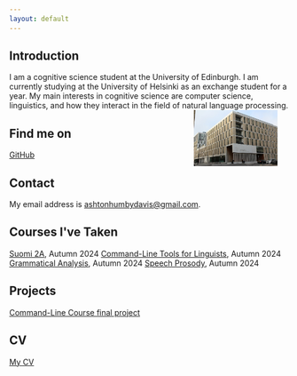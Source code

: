 ```yaml
---
layout: default
---
```


## Introduction
I am a cognitive science student at the University of Edinburgh. I am currently studying at the University of Helsinki as an exchange student for a year. My main interests in cognitive science are computer science, linguistics, and how they interact in the field of natural language processing. <img src="assets/images/UoEInformatics.jpeg" alt="Photo" hspace="20" width="30%" align="right"/>

## Find me on

[GitHub](https://github.com/ashtonkhd)

## Contact

My email address is ashtonhumbydavis@gmail.com. 

## Courses I've Taken

[Suomi 2A](https://studies.helsinki.fi/kurssit/toteutus/hy-opt-cur-2425-142d337f-42c6-415d-8011-3af664024715/SUO-121), Autumn 2024
[Command-Line Tools for Linguists](https://studies.helsinki.fi/kurssit/toteutus/hy-opt-cur-2425-261401a1-c550-4436-91b9-7edf4a1a3b57/KIK-LG221), Autumn 2024
[Grammatical Analysis](https://studies.helsinki.fi/kurssit/toteutus/hy-opt-cur-2425-b593b466-cc30-4f26-8a0b-c19d6751005f/LDA-L328), Autumn 2024
[Speech Prosody](https://studies.helsinki.fi/kurssit/toteutus/hy-opt-cur-2425-373bda4f-70b8-4730-8206-76d0d7efad1b/LDA-P319), Autumn 2024

## Projects

[Command-Line Course final project](https://github.com/ashtonkhd/ashtonkhd.github.io)

## CV
[My CV](https://www.overleaf.com/read/qgjhkcfptksp#7c9cb2)
